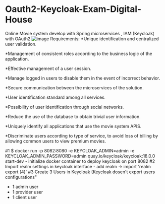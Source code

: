 # Oauth2-Keycloak-Exam-Digital-House
Online Movie system develop with Spring microservices , IAM (Keycloak) with OAuth2 
![image](https://user-images.githubusercontent.com/29583728/202910484-bc63f527-a3f8-41b4-ad6b-b55bcca0e52b.png)
Requirements:
*Unique identification and centralized user validation.

*Management of consistent roles according to the business logic of the application.

*Effective management of a user session.

*Manage logged in users to disable them in the event of incorrect behavior.

*Secure communication between the microservices of the solution.

*User identification standard among all services.

*Possibility of user identification through social networks.

*Reduce the use of the database to obtain trivial user information.

*Uniquely identify all applications that use the movie system APIS.

*Discriminate users according to type of service, to avoid loss of billing by allowing common users to view premium movies.

#1 $ docker run -p 8082:8080 -e KEYCLOAK_ADMIN=admin -e KEYCLOAK_ADMIN_PASSWORD=admin quay.io/keycloak/keycloak:18.0.0 start-dev
    - initialize docker container to deploy keycloak on port 8082
#2 Import realm settings in keycloak interface 
    - add realm -> import 'realm export (4)'
#3 Create 3 Users in Keycloak (Keycloak dosen't export users configurations"
  - 1 admin user
  - 1 provider user
  - 1 client user

